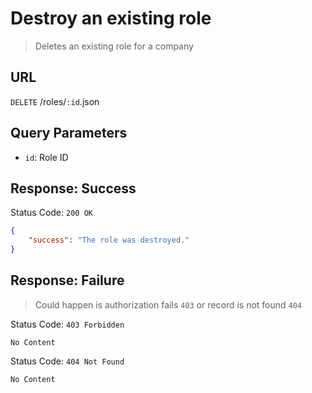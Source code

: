 # Destroy an existing role
> Deletes an existing role for a company

## URL
`DELETE` /roles/`:id`.json

## Query Parameters
* `id`: Role ID  

## Response: Success
Status Code: `200 OK`
```json
{
    "success": "The role was destroyed."
}
```

## Response: Failure
> Could happen is authorization fails `403` or record is not found `404`

Status Code: `403 Forbidden`
```
No Content
```

Status Code: `404 Not Found`
```
No Content
```